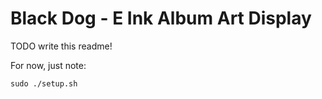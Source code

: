 # Black Dog - E Ink Album Art Display

TODO write this readme!

For now, just note:

```
sudo ./setup.sh
```
